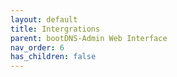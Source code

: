 ```yaml
---
layout: default
title: Intergrations
parent: bootDNS-Admin Web Interface
nav_order: 6
has_children: false
---
```

